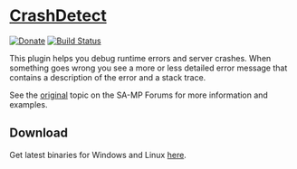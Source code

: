 [CrashDetect][github] 
=====================

[![Donate][donate_button]][donate]
[![Build Status][build_status]][build]

This plugin helps you debug runtime errors and server crashes. When something
goes wrong you see a more or less detailed error message that contains a
description of the error and a stack trace. 

See the [original][forum] topic on the SA-MP Forums for more information and
examples.

Download
--------

Get latest binaries for Windows and Linux [here][download].

[github]: https://github.com/Zeex/samp-plugin-crashdetect
[donate]: http://pledgie.com/campaigns/19750
[donate_button]: http://www.pledgie.com/campaigns/19750.png
[build]: https://travis-ci.org/Zeex/sampgdk
[build_status]: https://travis-ci.org/Zeex/sampgdk.png?branch=master
[forum]: http://forum.sa-mp.com/showthread.php?t=262796
[download]: https://github.com/Zeex/samp-plugin-crashdetect/releases 
